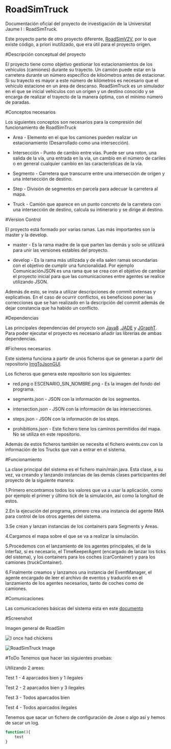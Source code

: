 RoadSimTruck
========
Documentación oficial del proyecto de investigación de la Universitat Jaume I : RoadSimTruck.

Este proyecto parte de otro proyecto diferente, [RoadSimV2V](https://github.com/garcial/RoadSimV2V), por lo que existe código, a priori inutilizado, que era útil para el proyecto origen.

#Descripción conceptual del proyecto

El proyecto tiene como objetivo gestionar los estacionamientos de los vehículos (camiones) 
durante su trayecto. Un camión puede estar en la carretera durante un número específico de kiloómetros antes
de estacionar. Si su trayecto es mayor a este número de kilómetros es necesario que el vehículo estacione en un área
de descanso. RoadSimTruck es un simulador en el que se inicial vehículos con un origen y un destino conocido y se encarga de realizar
el trayecto de la manera óptima, con el mínimo número de paradas.

#Conceptos necesarios

Los siguientes conceptos son necesarios para la compresión del funcionamiento de RoadSimTruck

+ Area - Elemento en el que los camiones pueden realizar un estacionamiento (Desarrollado como una intersección).

+ Intersección - Punto de cambio entre vías. Puede ser una roton, una salida de la vía, una entrada en la via, un cambio en el número de cariles o en general
cualquier cambio en las características de la vía.

+ Segmento - Carretera que transcurre entre una intersección de origen y una intersección de destino.

+ Step - División de segmentos en parcela para adecuar la carretera al mapa.

+ Truck - Camión que aparece en un punto concreto de la carretera con una intersección de destino, calcula su intinerario y se dirige al destino.


#Version Control

El proyecto está formado por varias ramas. 
Las más importantes son la master y la develop.

+ master - Es la rama madre de la que parten las demás y solo se utilizará para unir las versiones estables del proyecto.

+ develop - Es la rama más utilizada y de ella salen ramas secundarias con el objetivo de cumplir una funcionalidad. Por ejemplo ComunicaciónJSON es una rama que se crea con el objetivo de cambiar el proyecto inicial para que las comunicaciones entre agentes se realice utilizando JSON.

Además de esto, se insta a utilizar descripciones de commit extensas y explicativas. En el caso de ocurrir conflictos, es beneficioso poner las correcciones que se han realizado en la descripción del commit además de dejar constancia que ha habido un conflicto.

#Dependencias

Las principales dependencias del proyecto son [Java8](http://www.oracle.com/technetwork/java/javase/downloads/jre8-downloads-2133155.html) ,[JADE](http://jade.tilab.com/download/jade/) y [JGraphT](http://jgrapht.org/). Para poder ejecutar el proyecto es necesario añadir las librerias de ambas dependencias.

#Ficheros necesarios 

Este sistema funciona a partir de unos ficheros que se generan a partir del repositorio [ImgToJsonGUI](https://github.com/AxBS/ImgToJsonGUI).

Los ficheros que genera este repositorio son los siguientes:

+ red.png o ESCENARIO_SIN_NOMBRE.png - Es la imagen del fondo del programa.

+ segments.json - JSON con la información de los segmentos.

+ intersection.json - JSON con la información de las intersecciones.

+ steps.json - JSON con la información de los steps.

+ prohibitions.json - Este fichero tiene los caminos permitidos del mapa. No se utiliza en este repositorio.

Además de estos ficheros también se necesita el fichero events.csv con la información de los Trucks que van a entrar en el sistema.

#Funcionamiento 

La clase principal del sistema es el fichero main/main.java. Esta clase, a su vez, va creando y lanzando instancias de las
demás clases participantes del proyecto de la siguiente manera:

1.Primero encontramos todos los valores que va a usar la aplicación, como por ejemplo el primer y último
tick de la simulación, así como la longitud de estos.

2.En la ejecución del programa, primero crea una instancia del agente RMA para control de los otros agentes
del sistema.

3.Se crean y lanzan instancias de los containers para Segments y Areas.

4.Cargamos el mapa sobre el que se va a realizar la simulación.

5.Procedemos con el lanzamiento de los agentes principales, el de la interfaz, si es necesario,
el TimeKeeperAgent (encargado de lanzar los ticks del sistema), y los containers para los coches (carContainer)
y para los camiones (truckContainer).

6.Finalmente creamos y lanzamos una instancia del EventManager, el agente encargado de leer el archivo de eventos
y traducirlo en el lanzamiento de los agentes necesarios, tanto de coches como de camiones.

#Comunicaciones

Las comunicaciones básicas del sistema esta en este [documento](https://docs.google.com/document/d/1848YJjbIVC82Ef8d5pPVPDiNrgqNmWWhjIhvYVcVrno/edit)

#Screenshot

Imagen general de RoadSim

![I once had chickens](https://raw.githubusercontent.com/pjimenezmateo/RoadSim/master/screenshot.png)


![RoadSimTruck Image](https://raw.githubusercontent.com/AxBS/RoadSimTruck/blob/develop/src/staticFiles/images/ScreenshotImagenRoadSimTruck.png)

#ToDo
Tenemos que hacer las siguientes pruebas:

Utilizando 2 areas:

Test 1 - 4 aparcados bien y 1 ilegales

Test 2 - 2 aparcados bien y 3 ilegales 

Test 3 - Todos aparcados bien

Test 4 - Todos aparcados ilegales

Tenemos que sacar un fichero de configuración de Jose 
o algo así y hemos de sacar un log.

```javascript
function(){
    test
}
```